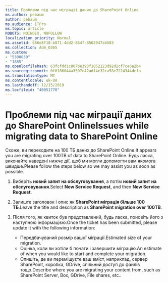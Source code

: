 ```yaml
---
title: Проблеми під час міграції даних до SharePoint Online
ms.author: pebaum
author: pebaum
ms.audience: ITPro
ms.topic: article
ROBOTS: NOINDEX, NOFOLLOW
localization_priority: Normal
ms.assetid: 686e8f18-b871-4dd2-864f-8562947ab583
ms.collection: Adm_O365
ms.custom:
- "5300030"
- "1885"
ms.openlocfilehash: 63fcfdd1c807be393f1052123d92d2cf7ce6a2b4
ms.sourcegitcommit: 0f0186044a3597e42ad14c32ca58e7224344dcfa
ms.translationtype: MT
ms.contentlocale: uk-UA
ms.lasthandoff: 12/15/2019
ms.locfileid: "40051770"
---
```

# <a name="issues-while-migrating-data-to-sharepoint-online"></a><span data-ttu-id="d3abb-102">Проблеми під час міграції даних до SharePoint Online</span><span class="sxs-lookup"><span data-stu-id="d3abb-102">Issues while migrating data to SharePoint Online</span></span>

<span data-ttu-id="d3abb-103">Схоже, ви переходите на 100 ТБ даних до SharePoint Online.</span><span class="sxs-lookup"><span data-stu-id="d3abb-103">It appears you are migrating over 100TB of data to SharePoint Online.</span></span> <span data-ttu-id="d3abb-104">Будь ласка, виконайте наведені нижче дії, щоб ми могли допомогти вам якомога швидше.</span><span class="sxs-lookup"><span data-stu-id="d3abb-104">Please follow the steps below so we may assist you as soon as possible.</span></span> 

1. <span data-ttu-id="d3abb-105">Виберіть **новий запит на обслуговування**, а потім **новий запит на обслуговування**.</span><span class="sxs-lookup"><span data-stu-id="d3abb-105">Select **New Service Request**, and then **New Service Request**.</span></span> 
2. <span data-ttu-id="d3abb-106">Залиште заголовок і опис як **SharePoint міграція більше 100 ТБ**.</span><span class="sxs-lookup"><span data-stu-id="d3abb-106">Leave the title and description as **SharePoint migration over 100TB**.</span></span>
3. <span data-ttu-id="d3abb-107">Після того, як квиток був представлений, будь ласка, поновіть його з наступною інформацією:</span><span class="sxs-lookup"><span data-stu-id="d3abb-107">Once the ticket has been submitted, please update it with the following information:</span></span> 

    - <span data-ttu-id="d3abb-108">Передбачуваний розмір вашої міграції.</span><span class="sxs-lookup"><span data-stu-id="d3abb-108">Estimated size of your migration.</span></span>
    - <span data-ttu-id="d3abb-109">Оцінка, коли ви хотіли б почати і завершити міграцію.</span><span class="sxs-lookup"><span data-stu-id="d3abb-109">An estimate of when you would like to start and complete your migration.</span></span>
    - <span data-ttu-id="d3abb-110">Опишіть, де ви переміщуєте ваш вміст, наприклад, сервер SharePoint, коробка, GDrive, спільний доступ до файлів тощо.</span><span class="sxs-lookup"><span data-stu-id="d3abb-110">Describe where you are migrating your content from, such as SharePoint Server, Box, GDrive, File shares, etc..</span></span>


  

